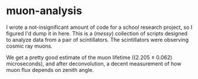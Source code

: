 # muon-analysis

I wrote a not-insignificant amount of code for a school research project, so I figured I'd dump it in here.
This is a (*messy*) collection of scripts designed to analyze data from a pair of scintillators. The scintillators were observing cosmic ray muons.

We get a pretty good estimate of the muon lifetime ((2.205 ± 0.062) microseconds), and after deconvolution, a decent measurement of how muon flux depends on zenith angle.

